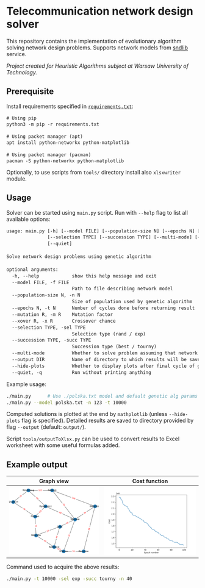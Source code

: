 # Telecommunication network design solver
This repository contains the implementation of evolutionary algorithm solving network design problems.
Supports network models from [sndlib](http://sndlib.zib.de/home.action?show=/problem.details.action%3FproblemName%3Dpolska--D-B-M-N-C-A-N-N%26frameset) service.

_Project created for Heuristic Algorithms subject at Warsaw University of Technology._

## Prerequisite
Install requirements specified in [`requirements.txt`](./requirements.txt):

```shell
# Using pip
python3 -m pip -r requirements.txt

# Using packet manager (apt)
apt install python-networkx python-matplotlib

# Using packet manager (pacman)
pacman -S python-networkx python-matplotlib
```

Optionally, to use scripts from `tools/` directory install also `xlsxwriter` module.


## Usage
Solver can be started using `main.py` script. Run with `--help` flag to list all available options:

```txt
usage: main.py [-h] [--model FILE] [--population-size N] [--epochs N] [--mutation R] [--xover R]
               [--selection TYPE] [--succession TYPE] [--multi-mode] [--output DIR] [--hide-plots]
               [--quiet]

Solve network design problems using genetic algorithm

optional arguments:
  -h, --help            show this help message and exit
  --model FILE, -f FILE
                        Path to file describing network model
  --population-size N, -n N
                        Size of population used by genetic algorithm
  --epochs N, -t N      Number of cycles done before returning result
  --mutation R, -m R    Mutation factor
  --xover R, -x R       Crossover chance
  --selection TYPE, -sel TYPE
                        Selection type (rand / exp)
  --succession TYPE, -succ TYPE
                        Succession type (best / tourny)
  --multi-mode          Whether to solve problem assuming that network support packets commutation
  --output DIR          Name of directory to which results will be saved
  --hide-plots          Whether to display plots after final cycle of genetic algorithm
  --quiet, -q           Run without printing anything
```

Example usage:
```bash
./main.py      # Use ./polska.txt model and default genetic alg params
./main.py --model polska.txt -n 123 -t 10000
```

Computed solutions is plotted at the end by `mathplotlib` (unless `--hide-plots` flag is specified). 
Detailed results are saved to directory provided by flag `--output` (default: `output/`).

Script `tools/outputToXlsx.py` can be used to convert results to Excel worksheet with some useful formulas added.

## Example output

| Graph view | Cost function |
| -- | -- |
| ![graph_view](docs/network_modules.png) | ![cost func2](docs/objfunc.png) |

Command used to acquire the above results:
```bash
./main.py -t 10000 -sel exp -succ tourny -n 40
```

